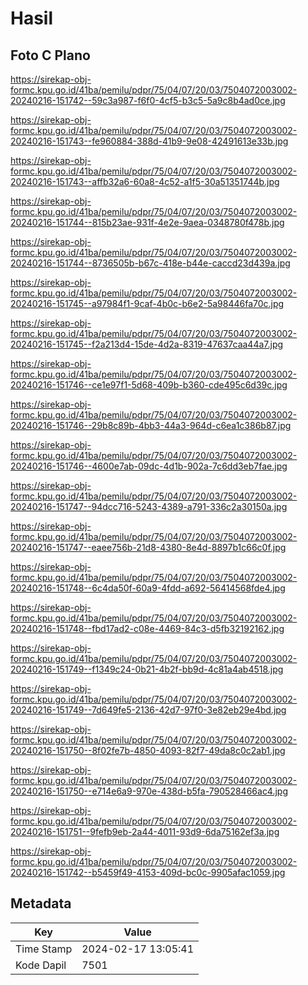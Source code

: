 # Hasil

## Foto C Plano

https://sirekap-obj-formc.kpu.go.id/41ba/pemilu/pdpr/75/04/07/20/03/7504072003002-20240216-151742--59c3a987-f6f0-4cf5-b3c5-5a9c8b4ad0ce.jpg

https://sirekap-obj-formc.kpu.go.id/41ba/pemilu/pdpr/75/04/07/20/03/7504072003002-20240216-151743--fe960884-388d-41b9-9e08-42491613e33b.jpg

https://sirekap-obj-formc.kpu.go.id/41ba/pemilu/pdpr/75/04/07/20/03/7504072003002-20240216-151743--affb32a6-60a8-4c52-a1f5-30a51351744b.jpg

https://sirekap-obj-formc.kpu.go.id/41ba/pemilu/pdpr/75/04/07/20/03/7504072003002-20240216-151744--815b23ae-931f-4e2e-9aea-0348780f478b.jpg

https://sirekap-obj-formc.kpu.go.id/41ba/pemilu/pdpr/75/04/07/20/03/7504072003002-20240216-151744--8736505b-b67c-418e-b44e-caccd23d439a.jpg

https://sirekap-obj-formc.kpu.go.id/41ba/pemilu/pdpr/75/04/07/20/03/7504072003002-20240216-151745--a97984f1-9caf-4b0c-b6e2-5a98446fa70c.jpg

https://sirekap-obj-formc.kpu.go.id/41ba/pemilu/pdpr/75/04/07/20/03/7504072003002-20240216-151745--f2a213d4-15de-4d2a-8319-47637caa44a7.jpg

https://sirekap-obj-formc.kpu.go.id/41ba/pemilu/pdpr/75/04/07/20/03/7504072003002-20240216-151746--ce1e97f1-5d68-409b-b360-cde495c6d39c.jpg

https://sirekap-obj-formc.kpu.go.id/41ba/pemilu/pdpr/75/04/07/20/03/7504072003002-20240216-151746--29b8c89b-4bb3-44a3-964d-c6ea1c386b87.jpg

https://sirekap-obj-formc.kpu.go.id/41ba/pemilu/pdpr/75/04/07/20/03/7504072003002-20240216-151746--4600e7ab-09dc-4d1b-902a-7c6dd3eb7fae.jpg

https://sirekap-obj-formc.kpu.go.id/41ba/pemilu/pdpr/75/04/07/20/03/7504072003002-20240216-151747--94dcc716-5243-4389-a791-336c2a30150a.jpg

https://sirekap-obj-formc.kpu.go.id/41ba/pemilu/pdpr/75/04/07/20/03/7504072003002-20240216-151747--eaee756b-21d8-4380-8e4d-8897b1c66c0f.jpg

https://sirekap-obj-formc.kpu.go.id/41ba/pemilu/pdpr/75/04/07/20/03/7504072003002-20240216-151748--6c4da50f-60a9-4fdd-a692-56414568fde4.jpg

https://sirekap-obj-formc.kpu.go.id/41ba/pemilu/pdpr/75/04/07/20/03/7504072003002-20240216-151748--fbd17ad2-c08e-4469-84c3-d5fb32192162.jpg

https://sirekap-obj-formc.kpu.go.id/41ba/pemilu/pdpr/75/04/07/20/03/7504072003002-20240216-151749--f1349c24-0b21-4b2f-bb9d-4c81a4ab4518.jpg

https://sirekap-obj-formc.kpu.go.id/41ba/pemilu/pdpr/75/04/07/20/03/7504072003002-20240216-151749--7d649fe5-2136-42d7-97f0-3e82eb29e4bd.jpg

https://sirekap-obj-formc.kpu.go.id/41ba/pemilu/pdpr/75/04/07/20/03/7504072003002-20240216-151750--8f02fe7b-4850-4093-82f7-49da8c0c2ab1.jpg

https://sirekap-obj-formc.kpu.go.id/41ba/pemilu/pdpr/75/04/07/20/03/7504072003002-20240216-151750--e714e6a9-970e-438d-b5fa-790528466ac4.jpg

https://sirekap-obj-formc.kpu.go.id/41ba/pemilu/pdpr/75/04/07/20/03/7504072003002-20240216-151751--9fefb9eb-2a44-4011-93d9-6da75162ef3a.jpg

https://sirekap-obj-formc.kpu.go.id/41ba/pemilu/pdpr/75/04/07/20/03/7504072003002-20240216-151742--b5459f49-4153-409d-bc0c-9905afac1059.jpg


## Metadata

| Key        | Value               |
| ---------- | ------------------- |
| Time Stamp | 2024-02-17 13:05:41 |
| Kode Dapil | 7501                |



